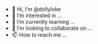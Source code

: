 - 👋 Hi, I’m @dollyloke
- 👀 I’m interested in ...
- 🌱 I’m currently learning ...
- 💞️ I’m looking to collaborate on ...
- 📫 How to reach me ...

<!---
dollyloke/dollyloke is a ✨ special ✨ repository because its `README.md` (this file) appears on your GitHub profile.
You can click the Preview link to take a look at your changes.
--->
